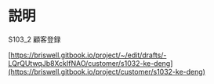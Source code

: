 # 説明

S103\_2 顧客登録

[https://briswell.gitbook.io/project/~/edit/drafts/-LQrQUtwqJb8XckIfNAO/customer/s1032-ke-deng](https://briswell.gitbook.io/project/customer/s1032-ke-deng)

